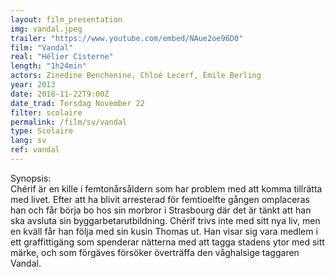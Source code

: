 ```yaml
---
layout: film_presentation
img: vandal.jpeg
trailer: "https://www.youtube.com/embed/NAue2oe96D0"
film: "Vandal"
real: "Hélier Cisterne"
length: "1h24min"
actors: Zinedine Benchenine, Chloé Lecerf, Émile Berling
year: 2013
date: 2018-11-22T9:00Z
date_trad: Torsdag November 22
filter: scolaire
permalink: /film/sv/vandal
type: Scolaire
lang: sv
ref: vandal
---
```



<span class="name"> Synopsis:</span> <br/>
<span class="resumefilm"> Chérif är en kille i femtonårsåldern som har problem med att komma tillrätta med livet. Efter att ha blivit arresterad för femtioelfte gången omplaceras han och får börja bo hos sin morbror i Strasbourg där det är tänkt att han ska avsluta sin byggarbetarutbildning. Chérif trivs inte med sitt nya liv, men en kväll får han följa med sin kusin Thomas ut. Han visar sig vara medlem i ett graffittigäng som spenderar nätterna med att tagga stadens ytor med sitt märke, och som förgäves försöker överträffa den våghalsige taggaren Vandal. </span>

